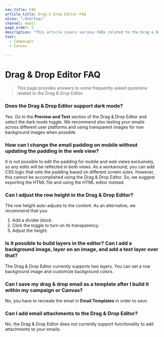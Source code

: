 ```yaml
---
nav_title: FAQ
article_title: Drag & Drop Editor FAQ
alias: "/dnd/faq/"
channel: email
page_order: 5
description: "This article covers various FAQs related to the Drag & Drop Editor."
tool: 
  - Campaigns
  - Canvas
  
---
```


# Drag & Drop Editor FAQ

> This page provides answers to some frequently asked questions related to the Drag & Drop Editor.

### Does the Drag & Drop Editor support dark mode?

Yes. Go to the **Preview and Test** section of the Drag & Drop Editor and select the dark mode toggle. We recommend also testing your emails across different user platforms and using transparent images for row background images when possible. 

### How can I change the email padding on mobile without updating the padding in the web view?

It is not possible to edit the padding for mobile and web views exclusively, so any edits will be reflected in both views. As a workaround, you can add CSS logic that sets the padding based on different screen sizes. However, this cannot be accomplished using the Drag & Drop Editor. So, we suggest exporting the HTML file and using the HTML editor instead.

### Can I adjust the row height in the Drag & Drop Editor?

The row height auto-adjusts to the content. As an alternative, we recommend that you:
1. Add a divider block.
2. Click the toggle to turn on its transparency.
3. Adjust the height.

### Is it possible to build layers in the editor? Can I add a background image, layer on an image, and add a text layer over that?

The Drag & Drop Editor currently supports two layers. You can set a row background image and customize background colors.

### Can I save my drag & drop email as a template after I build it within my campaign or Canvas?

No, you have to recreate the email in **Email Templates** in order to save.

### Can I add email attachments to the Drag & Drop Editor?

No, the Drag & Drop Editor does not currently support functionality to add attachments to your emails.